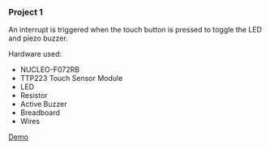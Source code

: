 ### Project 1

An interrupt is triggered when the touch button is pressed to toggle the LED and piezo buzzer.

Hardware used:
- NUCLEO-F072RB
- TTP223 Touch Sensor Module
- LED
- Resistor
- Active Buzzer
- Breadboard
- Wires

[Demo](https://youtu.be/U53sGOKgCMU)